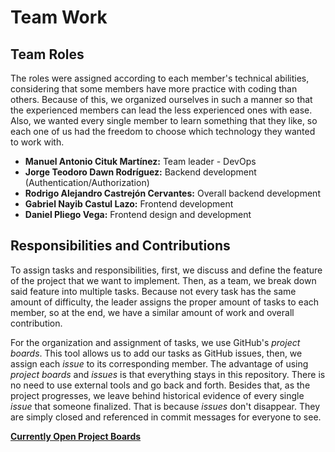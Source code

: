 # Team Work
## Team Roles
The roles were assigned according to each member's technical abilities, considering that some members have more practice with coding than others. Because of this, we organized ourselves in such a manner so that the experienced members can lead the less experienced ones with ease. Also, we wanted every single member to learn something that they like, so each one of us had the freedom to choose which technology they wanted to work with.
* **Manuel Antonio Cituk Martínez:** Team leader - DevOps
* **Jorge Teodoro Dawn Rodríguez:** Backend development (Authentication/Authorization)
* **Rodrigo Alejandro Castrejón Cervantes:** Overall backend development
* **Gabriel Nayib Castul Lazo:** Frontend development
* **Daniel Pliego Vega:** Frontend design and development

## Responsibilities and Contributions
To assign tasks and responsibilities, first, we discuss and define the feature of the project that we want to implement. Then, as a team, we break down said feature into multiple tasks. Because not every task has the same amount of difficulty, the leader assigns the proper amount of tasks to each member, so at the end, we have a similar amount of work and overall contribution.

For the organization and assignment of tasks, we use GitHub's *project boards*. This tool allows us to add our tasks as GitHub issues, then, we assign each *issue* to its corresponding member. The advantage of using *project boards* and *issues* is that everything stays in this repository. There is no need to use external tools and go back and forth. Besides that, as the project progresses, we leave behind historical evidence of every single *issue* that someone finalized. That is because *issues* don't disappear. They are simply closed and referenced in commit messages for everyone to see.

**[Currently Open Project Boards](https://github.com/skew-dev/cinephilia/projects)**
